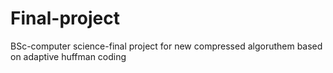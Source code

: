# Final-project
BSc-computer science-final project for new compressed algoruthem based on adaptive huffman coding

